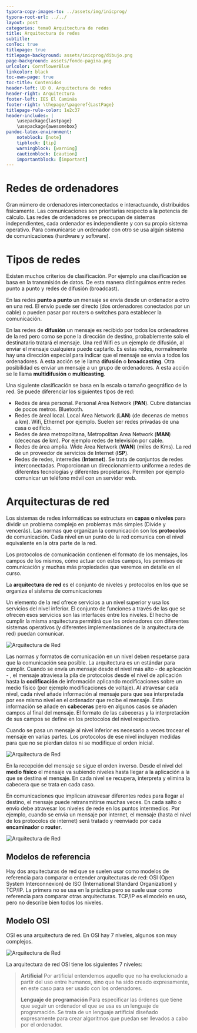 ```yaml
---
typora-copy-images-to: ../assets/img/inicprog/
typora-root-url: ../../
layout: post
categories: tema0 Arquitectura de redes
title: Arquitectura de redes
subtitle: 
conToc: true
titlepage: true
titlepage-background: assets/inicprog/dibujo.png
page-background: assets/fondo-pagina.png
urlcolor: CornflowerBlue
linkcolor: black
toc-own-page: true
toc-title: Contenidos
header-left: UD 0. Arquitectura de redes
header-right: Arquitectura
footer-left: IES El Caminàs
footer-right: \thepage/\pageref{LastPage}
titlepage-rule-color: 1e2c37
header-includes: |
    \usepackage{lastpage} 
    \usepackage{awesomebox}
pandoc-latex-environment:
    noteblock: [note]
    tipblock: [tip]
    warningblock: [warning]
    cautionblock: [caution]
    importantblock: [important]
---
```

# Redes de ordenadores
Gran número de ordenadores interconectados e interactuando, distribuidos físicamente. Las comunicaciones son prioritarias respecto a la potencia de cálculo. Las redes de ordenadores se preocupan de sistemas independientes, cada ordenador es independiente y con su propio sistema operativo. Para comunicarse un ordenador con otro se usa algún sistema de comunicaciones (hardware y software).

# Tipos de redes
Existen muchos criterios de clasificación. Por ejemplo una clasificación se basa en la transmisión de datos. De esta manera distinguimos entre redes punto a punto y redes de difusión (broadcast).

En las redes **punto a punto**  un mensaje se envía desde un ordenador a otro en una red. El envío puede ser directo (dos ordenadores conectados por un cable) o pueden pasar por routers o switches para establecer la comunicación.

En las redes de **difusión** un mensaje es recibido por todos los ordenadores de la red pero como se pone la dirección de destino, probablemente solo el destinatario tratará el mensaje. Una red Wifi es un ejemplo de difusión, al enviar el mensaje cualquiera puede captarlo. Es estas redes, normalmente hay una dirección especial para indicar que el mensaje se envía a todos los ordenadores. A esta acción se le llama **difusión** o **broadcasting**. Otra posibilidad es enviar un mensaje a un grupo de ordenadores. A esta acción se le llama **multidifusión** o **multicasting**.

Una siguiente clasificación se basa en la escala o tamaño geográfico de la red. Se puede diferenciar los siguientes tipos de red:

* Redes de área personal. Personal Area Network (**PAN**). Cubre distancias de pocos metros. Bluetooth.
* Redes de áreal local. Local Area Network (**LAN**) (de decenas de metros a km). Wifi, Ethernet por ejemplo. Suelen ser redes privadas de una casa o edificio. 
* Redes de área metropolitana, Metropolitan Area Network (**MAN**) (dececnas de km). Por ejemplo redes de televisión por cable.
* Redes de área amplia. Wide Area Network (**WAN**) (miles de Kms). La red de un proveedor de servicios de Internet (**ISP**).
* Redes de redes, interredes (**Internet**). Se trata de conjuntos de redes interconectadas. Proporcionan un direccionamiento uniforme a redes de diferentes tecnologías y diferentes propietarios. Permiten por ejemplo comunicar un teléfono móvil con un servidor web.

# Arquitecturas de red
Los sistemas de redes informáticas se estructura en **capas o niveles** para dividir un problema complejo en problemas más simples (Divide y vencerás). Las normas que organizan la comunicación son los **protocolos** de comunicación. Cada nivel en un punto de la red comunica con el nivel equivalente en la otra parte de la red.

Los protocolos de comunicación contienen el formato de los mensajes, los campos de los mismos, cómo actuar con estos campos, los permisos de comunicación y muchas más propiedades que veremos en detalle en el curso.

La **arquitectura de red** es el conjunto de niveles y protocolos en los que se organiza el sistema de comunicaciones

Un elemento de la red ofrece servicios a un nivel superior y usa los servicios del nivel inferior. El conjunto de funciones a través de las que se ofrecen esos servicios son las interfaces entre los niveles. El hecho de cumplir la misma arquitectura permitirá que los ordenadores con diferentes sistemas operativos (y diferentes implementaciones de la arquitectura de red) puedan comunicar.


![Arquitectura de Red](/PAX/assets/arquitecturaRed.png)

Las normas y formatos de comunicación en un nivel deben respetarse para que la comunicación sea posible. La arquitectura es un estándar para cumplir.
Cuando se envía un mensaje desde el nivel más alto - de aplicación - , el mensaje atraviesa la pila de protocolos desde el nivel de aplicación hasta la **codificación** de información aplicando modificaciones sobre un medio físico (por ejemplo modificaciones de voltaje). Al atravesar cada nivel, cada nivel añade información al mensaje para que sea interpretada por ese mismo nivel en el ordenador que recibe el mensaje. Esta información se añade en **cabeceras** pero en algunos casos se añaden campos al final del mensaje.
El formato de las cabeceras y la interpretación de sus campos se define en los protocolos del nivel respectivo.

Cuando se pasa un mensaje al nivel inferior es necesario a veces trocear el mensaje en varias partes. Los protocolos de ese nivel incluyen medidas para que no se pierdan datos ni se modifique el orden inicial.

![Arquitectura de Red](/PAX/assets/arquitecturaRed2.png)

En la recepción del mensaje se sigue el orden inverso. Desde el nivel del **medio físico** el mensaje va subiendo niveles hasta llegar a la aplicación a la que se destina el mensaje. En cada nivel se recupera, interpreta y elimina la cabecera que se trata en cada caso.

En comunicaciones que implican atravesar diferentes redes para llegar al destino, el mensaje puede retransmitirse muchas veces. En cada salto o envío debe atravesar los niveles de rede en los puntos intermedios. Por ejemplo, cuando se envía un mensaje por internet, el mensaje (hasta el nivel de los protocolos de internet) será tratado y reenviado por cada **encaminador** o **router**.

![Arquitectura de Red](/PAX/assets/arquitecturaRed3.png)

## Modelos de referencia

Hay dos arquitecturas de red que se suelen usar como modelos de referencia para comparar o entender arquitecturas de red: OSI (Open System Interconnexion) de ISO (International Standard Organization) y TCP/IP. La primera no se usa en la práctica pero se suele usar como referencia para comparar otras arquitecturas. TCP/IP es el modelo en uso, pero no describe bien todos los niveles.

## Modelo OSI

OSI es una arquitectura de red. En OSI hay 7 niveles, algunos son muy complejos.

![Arquitectura de Red](/PAX/assets/arquitecturaRed4.png)

La arquitectura de red OSI tiene los siguientes 7 niveles:


  




> **Artificial**
> Por artificial entendemos aquello que no ha evolucionado a partir del uso entre humanos, sino que ha sido creado expresamente, en este caso para ser usado con los ordenadores.
>
> **Lenguaje de programación**
> Para especificar las órdenes que tiene que seguir un ordenador el que se usa es un lenguaje de programación. Se trata de un lenguaje artificial diseñado expresamente para crear algoritmos que puedan ser llevados a cabo por el ordenador.

